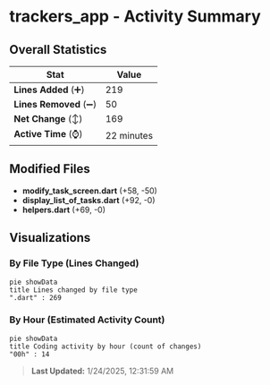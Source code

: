 # trackers_app - Activity Summary 

## Overall Statistics

| Stat                   | Value                                                             |
| ---------------------- | ----------------------------------------------------------------- |
| **Lines Added** (➕)   | 219                                          |
| **Lines Removed** (➖) | 50                                        |
| **Net Change** (↕)    | 169                |
| **Active Time** (⌚)   | 22 minutes |


## Modified Files
- **modify_task_screen.dart** (+58, -50)
- **display_list_of_tasks.dart** (+92, -0)
- **helpers.dart** (+69, -0)

## Visualizations

### By File Type (Lines Changed)

```mermaid
pie showData
title Lines changed by file type
".dart" : 269
```

### By Hour (Estimated Activity Count)

```mermaid
pie showData
title Coding activity by hour (count of changes)
"00h" : 14
```


> **Last Updated:** 1/24/2025, 12:31:59 AM